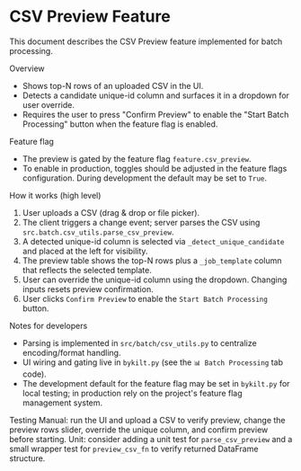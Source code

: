 # CSV Preview Feature

This document describes the CSV Preview feature implemented for batch processing.

Overview
- Shows top-N rows of an uploaded CSV in the UI.
- Detects a candidate unique-id column and surfaces it in a dropdown for user override.
- Requires the user to press "Confirm Preview" to enable the "Start Batch Processing" button when the feature flag is enabled.

Feature flag
- The preview is gated by the feature flag `feature.csv_preview`.
- To enable in production, toggles should be adjusted in the feature flags configuration. During development the default may be set to `True`.

How it works (high level)
1. User uploads a CSV (drag & drop or file picker).
2. The client triggers a change event; server parses the CSV using `src.batch.csv_utils.parse_csv_preview`.
3. A detected unique-id column is selected via `_detect_unique_candidate` and placed at the left for visibility.
4. The preview table shows the top-N rows plus a `_job_template` column that reflects the selected template.
5. User can override the unique-id column using the dropdown. Changing inputs resets preview confirmation.
6. User clicks `Confirm Preview` to enable the `Start Batch Processing` button.

Notes for developers
- Parsing is implemented in `src/batch/csv_utils.py` to centralize encoding/format handling.
- UI wiring and gating live in `bykilt.py` (see the `📊 Batch Processing` tab code).
- The development default for the feature flag may be set in `bykilt.py` for local testing; in production rely on the project's feature flag management system.

Testing
Manual: run the UI and upload a CSV to verify preview, change the preview rows slider, override the unique column, and confirm preview before starting.
Unit: consider adding a unit test for `parse_csv_preview` and a small wrapper test for `preview_csv_fn` to verify returned DataFrame structure.
